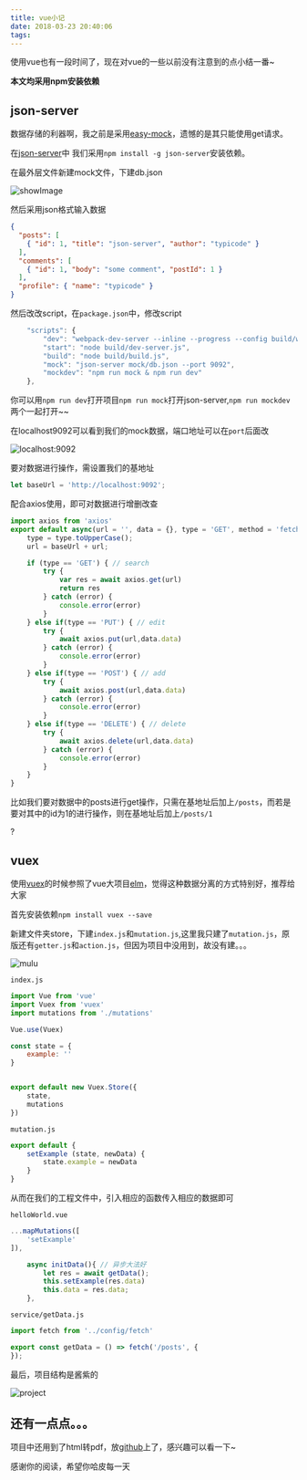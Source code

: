 ```yaml
---
title: vue小记
date: 2018-03-23 20:40:06
tags:
---
```


使用vue也有一段时间了，现在对vue的一些以前没有注意到的点小结一番~

**本文均采用npm安装依赖**

## json-server

数据存储的利器啊，我之前是采用[easy-mock](https://easy-mock.com/)，遗憾的是其只能使用get请求。

在[json-server](https://github.com/typicode/json-server)中 我们采用`npm install -g json-server`安装依赖。

在最外层文件新建mock文件，下建db.json

![showImage](http://oz3on0sof.bkt.clouddn.com/%E5%B1%8F%E5%B9%95%E5%BF%AB%E7%85%A7%202018-03-22%20%E4%B8%8B%E5%8D%882.37.31.png)

然后采用json格式输入数据
``` json
{
  "posts": [
    { "id": 1, "title": "json-server", "author": "typicode" }
  ],
  "comments": [
    { "id": 1, "body": "some comment", "postId": 1 }
  ],
  "profile": { "name": "typicode" }
}
```

然后改改script，在`package.json`中，修改script

``` js
    "scripts": {
        "dev": "webpack-dev-server --inline --progress --config build/webpack.dev.conf.js",
        "start": "node build/dev-server.js",
        "build": "node build/build.js",
        "mock": "json-server mock/db.json --port 9092",
        "mockdev": "npm run mock & npm run dev"
    },
```

你可以用`npm run dev`打开项目`npm run mock`打开json-server,`npm run mockdev`两个一起打开~~

在localhost9092可以看到我们的mock数据，端口地址可以在`port`后面改

![localhost:9092](http://oz3on0sof.bkt.clouddn.com/%E5%B1%8F%E5%B9%95%E5%BF%AB%E7%85%A7%202018-03-22%20%E4%B8%8B%E5%8D%883.18.07.png)

要对数据进行操作，需设置我们的基地址
``` js 
let baseUrl = 'http://localhost:9092'; 
```

配合axios使用，即可对数据进行增删改查

``` js
import axios from 'axios'
export default async(url = '', data = {}, type = 'GET', method = 'fetch') => {
	type = type.toUpperCase();
	url = baseUrl + url;

	if (type == 'GET') { // search
		try {
            var res = await axios.get(url)
            return res
        } catch (error) {
            console.error(error)
        }
	} else if(type == 'PUT') { // edit
		try {
            await axios.put(url,data.data)
        } catch (error) {
            console.error(error)
		}
	} else if(type == 'POST') { // add
		try {
			await axios.post(url,data.data)
        } catch (error) {
            console.error(error)
		}
	} else if(type == 'DELETE') { // delete
		try {
            await axios.delete(url,data.data)
        } catch (error) {
            console.error(error)
		}
	}
}
```

比如我们要对数据中的posts进行get操作，只需在基地址后加上`/posts`，而若是要对其中的id为1的进行操作，则在基地址后加上`/posts/1`

?

## vuex

使用[vuex](https://vuex.vuejs.org/zh-cn/)的时候参照了vue大项目[elm](https://github.com/bailicangdu/vue2-elm)，觉得这种数据分离的方式特别好，推荐给大家

首先安装依赖`npm install vuex --save`

新建文件夹store，下建`index.js`和`mutation.js`,这里我只建了`mutation.js`，原版还有`getter.js`和`action.js`，但因为项目中没用到，故没有建。。。

![mulu](http://oz3on0sof.bkt.clouddn.com/%E5%B1%8F%E5%B9%95%E5%BF%AB%E7%85%A7%202018-03-22%20%E4%B8%8B%E5%8D%883.26.00.png)

`index.js`
``` js
import Vue from 'vue'
import Vuex from 'vuex'
import mutations from './mutations'

Vue.use(Vuex)

const state = {
    example: ''
}


export default new Vuex.Store({
    state,
    mutations
})
```


`mutation.js`
``` js
export default {
    setExample (state, newData) {
        state.example = newData
    }
}
```
从而在我们的工程文件中，引入相应的函数传入相应的数据即可

`helloWorld.vue`

``` js
...mapMutations([
    'setExample'
]),
```

``` js
    async initData(){ // 异步大法好
        let res = await getData();
        this.setExample(res.data)
        this.data = res.data;
    },
```

`service/getData.js`
``` js
import fetch from '../config/fetch'

export const getData = () => fetch('/posts', {
});
```

最后，项目结构是酱紫的

![project](http://oz3on0sof.bkt.clouddn.com/%E5%B1%8F%E5%B9%95%E5%BF%AB%E7%85%A7%202018-03-22%20%E4%B8%8B%E5%8D%883.44.50.png)

## 还有一点点。。。

项目中还用到了html转pdf，放[github](https://github.com/suedar/how-transform-html-into-pdf)上了，感兴趣可以看一下~

感谢你的阅读，希望你哈皮每一天
